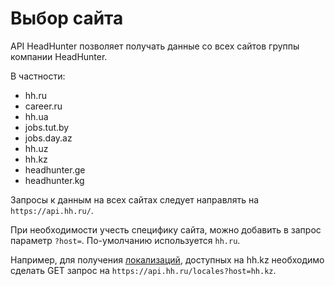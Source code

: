 # Выбор сайта

API HeadHunter позволяет получать данные со всех сайтов группы компании
HeadHunter.

В частности:

* hh.ru
* career.ru
* hh.ua
* jobs.tut.by
* jobs.day.az
* hh.uz
* hh.kz
* headhunter.ge
* headhunter.kg

Запросы к данным на всех сайтах следует направлять на `https://api.hh.ru/`.

При необходимости учесть специфику сайта, можно добавить в запрос параметр
`?host=`. По-умолчанию используется `hh.ru`.

Например, для получения [локализаций](locales.md), доступных на hh.kz необходимо
сделать GET запрос на `https://api.hh.ru/locales?host=hh.kz`.
